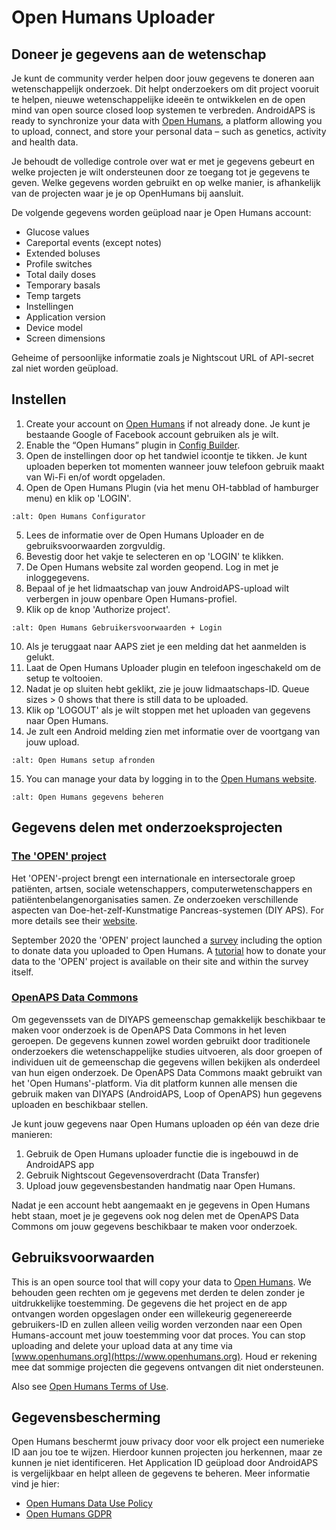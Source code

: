 # Open Humans Uploader

## Doneer je gegevens aan de wetenschap

Je kunt de community verder helpen door jouw gegevens te doneren aan wetenschappelijk onderzoek. Dit helpt onderzoekers om dit project vooruit te helpen, nieuwe wetenschappelijke ideeën te ontwikkelen en de open mind van open source closed loop systemen te verbreden. AndroidAPS is ready to synchronize your data with [Open Humans](https://www.openhumans.org), a platform allowing you to upload, connect, and store your personal data – such as genetics, activity and health data.

Je behoudt de volledige controle over wat er met je gegevens gebeurt en welke projecten je wilt ondersteunen door ze toegang tot je gegevens te geven. Welke gegevens worden gebruikt en op welke manier, is afhankelijk van de projecten waar je je op OpenHumans bij aansluit.

De volgende gegevens worden geüpload naar je Open Humans account:

- Glucose values
- Careportal events (except notes)
- Extended boluses
- Profile switches
- Total daily doses
- Temporary basals
- Temp targets
- Instellingen
- Application version
- Device model
- Screen dimensions

Geheime of persoonlijke informatie zoals je Nightscout URL of API-secret zal niet worden geüpload.

## Instellen

1. Create your account on [Open Humans](https://www.openhumans.org) if not already done. Je kunt je bestaande Google of Facebook account gebruiken als je wilt.
2. Enable the “Open Humans” plugin in [Config Builder](../Configuration/Config-Builder.md).
3. Open de instellingen door op het tandwiel icoontje te tikken. Je kunt uploaden beperken tot momenten wanneer jouw telefoon gebruik maakt van Wi-Fi en/of wordt opgeladen.
4. Open de Open Humans Plugin (via het menu OH-tabblad of hamburger menu) en klik op 'LOGIN'.

```{image} ../images/OHUploader1.png
:alt: Open Humans Configurator
```

5. Lees de informatie over de Open Humans Uploader en de gebruiksvoorwaarden zorgvuldig.
6. Bevestig door het vakje te selecteren en op 'LOGIN' te klikken.
7. De Open Humans website zal worden geopend. Log in met je inloggegevens.
8. Bepaal of je het lidmaatschap van jouw AndroidAPS-upload wilt verbergen in jouw openbare Open Humans-profiel.
9. Klik op de knop 'Authorize project'.

```{image} ../images/OHUploader2.png
:alt: Open Humans Gebruikersvoorwaarden + Login
```

10. Als je teruggaat naar AAPS ziet je een melding dat het aanmelden is gelukt.
11. Laat de Open Humans Uploader plugin en telefoon ingeschakeld om de setup te voltooien.
12. Nadat je op sluiten hebt geklikt, zie je jouw lidmaatschaps-ID. Queue sizes > 0 shows that there is still data to be uploaded.
13. Klik op 'LOGOUT' als je wilt stoppen met het uploaden van gegevens naar Open Humans.
14. Je zult een Android melding zien met informatie over de voortgang van jouw upload.

```{image} ../images/OHUploader3.png
:alt: Open Humans setup afronden
```

15. You can manage your data by logging in to the [Open Humans website](https://www.openhumans.org).

```{image} ../images/OHWeb.png
:alt: Open Humans gegevens beheren
```

## Gegevens delen met onderzoeksprojecten

### [The 'OPEN' project](https://www.open-diabetes.eu/)

Het 'OPEN'-project brengt een internationale en intersectorale groep patiënten, artsen, sociale wetenschappers, computerwetenschappers en patiëntenbelangenorganisaties samen. Ze onderzoeken verschillende aspecten van Doe-het-zelf-Kunstmatige Pancreas-systemen (DIY APS). For more details see their [website](https://www.open-diabetes.eu/).

September 2020 the 'OPEN' project launched a [survey](https://survey.open-diabetes.eu/) including the option to donate data you uploaded to Open Humans. A [tutorial](https://open-diabetes.eu/en/open-survey/survey-tutorials/) how to donate your data to the 'OPEN' project is available on their site and within the survey itself.

### [OpenAPS Data Commons](https://www.openhumans.org/activity/openaps-data-commons/)

Om gegevenssets van de DIYAPS gemeenschap gemakkelijk beschikbaar te maken voor onderzoek is de OpenAPS Data Commons in het leven geroepen. De gegevens kunnen zowel worden gebruikt door traditionele onderzoekers die wetenschappelijke studies uitvoeren, als door groepen of individuen uit de gemeenschap die gegevens willen bekijken als onderdeel van hun eigen onderzoek. De OpenAPS Data Commons maakt gebruikt van het 'Open Humans'-platform. Via dit platform kunnen alle mensen die gebruik maken van DIYAPS (AndroidAPS, Loop of OpenAPS) hun gegevens uploaden en beschikbaar stellen.

Je kunt jouw gegevens naar Open Humans uploaden op één van deze drie manieren:

1. Gebruik de Open Humans uploader functie die is ingebouwd in de AndroidAPS app
2. Gebruik Nightscout Gegevensoverdracht (Data Transfer)
3. Upload jouw gegevensbestanden handmatig naar Open Humans.

Nadat je een account hebt aangemaakt en je gegevens in Open Humans hebt staan, moet je je gegevens ook nog delen met de OpenAPS Data Commons om jouw gegevens beschikbaar te maken voor onderzoek.

## Gebruiksvoorwaarden

This is an open source tool that will copy your data to [Open Humans](https://www.openhumans.org). We behouden geen rechten om je gegevens met derden te delen zonder je uitdrukkelijke toestemming. De gegevens die het project en de app ontvangen worden opgeslagen onder een willekeurig gegenereerde gebruikers-ID en zullen alleen veilig worden verzonden naar een Open Humans-account met jouw toestemming voor dat proces. You can stop uploading and delete your upload data at any time via [www.openhumans.org](https://www.openhumans.org). Houd er rekening mee dat sommige projecten die gegevens ontvangen dit niet ondersteunen.

Also see [Open Humans Terms of Use](https://www.openhumans.org/terms/).

## Gegevensbescherming

Open Humans beschermt jouw privacy door voor elk project een numerieke ID aan jou toe te wijzen. Hierdoor kunnen projecten jou herkennen, maar ze kunnen je niet identificeren. Het Application ID geüpload door AndroidAPS is vergelijkbaar en helpt alleen de gegevens te beheren. Meer informatie vind je hier:

- [Open Humans Data Use Policy](https://www.openhumans.org/data-use/)
- [Open Humans GDPR](https://www.openhumans.org/gdpr/)
